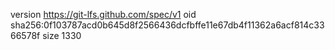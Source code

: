 version https://git-lfs.github.com/spec/v1
oid sha256:0f103787acd0b645d8f2566436dcfbffe11e67db4f11362a6acf814c3366578f
size 1330

